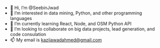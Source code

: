- 👋 Hi, I’m @SeebinJwad
- 👀 I’m interested in data mining, Python, and other programming languages
- 🌱 I’m currently learning React, Node, and OSM Python API
- 💞️ I’m looking to collaborate on big data projects, lead generation, and code consulation
- 📫 My email is kazijawadahmed@gmail.com

<!---
SeebinJwad/SeebinJwad is a ✨ special ✨ repository because its `README.md` (this file) appears on your GitHub profile.
You can click the Preview link to take a look at your changes.
--->
